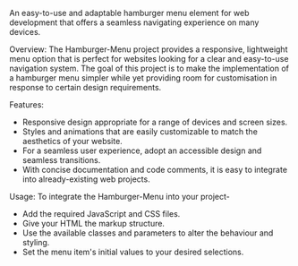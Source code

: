 An easy-to-use and adaptable hamburger menu element for web development that offers a seamless navigating experience on many devices.

Overview:
The Hamburger-Menu project provides a responsive, lightweight menu option that is perfect for websites looking for a clear and easy-to-use navigation system. 
The goal of this project is to make the implementation of a hamburger menu simpler while yet providing room for customisation in response to certain design requirements.

Features:
- Responsive design appropriate for a range of devices and screen sizes.
- Styles and animations that are easily customizable to match the aesthetics of your website.
- For a seamless user experience, adopt an accessible design and seamless transitions.
- With concise documentation and code comments, it is easy to integrate into already-existing web projects.

Usage:
To integrate the Hamburger-Menu into your project-
- Add the required JavaScript and CSS files.
- Give your HTML the markup structure.
- Use the available classes and parameters to alter the behaviour and styling.
- Set the menu item's initial values to your desired selections.
